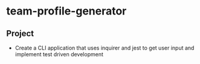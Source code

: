 # team-profile-generator

## Project
- Create a CLI application that uses inquirer and jest to get user input and implement test driven development